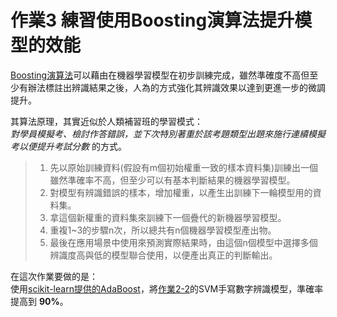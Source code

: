 # **作業3** 練習使用Boosting演算法提升模型的效能

[Boosting演算法](https://www.analyticsvidhya.com/blog/2015/11/quick-introduction-boosting-algorithms-machine-learning/)可以藉由在機器學習模型在初步訓練完成，雖然準確度不高但至少有辦法標註出辨識結果之後，人為的方式強化其辨識效果以達到更進一步的微調提升。

其算法原理，其實近似於人類補習班的學習模式：  
_對學員模擬考、檢討作答錯誤，並下次特別著重於該考題類型出題來施行連續模擬考以便提升考試分數_ 的方式。

>1. 先以原始訓練資料(假設有m個初始權重一致的樣本資料集)訓練出一個雖然準確率不高，但至少可以有基本判斷結果的機器學習模型。
>2. 對模型有辨識錯誤的樣本，增加權重，以產生出訓練下一輪模型用的資料集。
>3. 拿這個新權重的資料集來訓練下一個疊代的新機器學習模型。
>4. 重複1~3的步驟n次，所以總共有n個機器學習模型產出物。
>5. 最後在應用場景中使用來預測實際結果時，由這個n個模型中選擇多個辨識度高與低的模型聯合使用，以便產出真正的判斷輸出。

在這次作業要做的是：  
使用[scikit-learn提供的AdaBoost](https://scikit-learn.org/stable/modules/generated/sklearn.ensemble.AdaBoostClassifier.html#sklearn.ensemble.AdaBoostClassifier)，將[作業2-2](../20190731/work2.md)的SVM手寫數字辨識模型，準確率提高到 **90%**。
